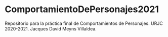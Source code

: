 # ComportamientoDePersonajes2021
 Repositorio para la práctica final de Comportamientos de Personajes. URJC 2020-2021. Jacques David Meyns Villaldea.
